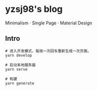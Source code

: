 # yzsj98's blog

Minimalism · Single Page · Material Design

## Intro

```
# 进入开发模式，每按一次回车重新生成一次页面。
yarn develop

# 启动本地服务器
yarn serve

# 构建
yarn generate
```